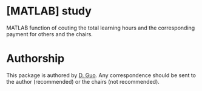 # [MATLAB] study 
MATLAB function of couting the total learning hours and the corresponding payment for others and the chairs.
# Authorship
This package is authored by [D. Guo](https://github.com/aihkoo "aihkoo"). Any correspondence should be sent to the author (recommended) or the chairs (not recommended).
